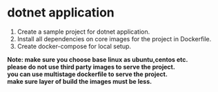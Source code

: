 
# dotnet application

1) Create a sample project for dotnet application.
2) Install all dependencies on core images for the project in Dockerfile.
3) Create docker-compose for local setup.

**Note: make sure you choose base linux as ubuntu,centos etc.**<br />
**please do not use third party images to serve the project.**<br />
**you can use multistage dockerfile to serve the project.**<br />
**make sure layer of build the images must be less.**<br />
